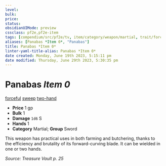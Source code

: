 ```yaml
---
level:
bulk:
price:
status:
obsidianUIMode: preview
cssclass: pf2e,pf2e-item
tags: [compendium/src/pf2e/tv, item/category/weapon/martial, trait/forceful, trait/sweep, trait/two-hand-d10]
aliases: [Panabas *Item 0*, "Panabas"]
title: Panabas *Item 0*
linter-yaml-title-alias: Panabas *Item 0*
date created: Monday, June 19th 2023, 5:15:11 pm
date modified: Thursday, June 29th 2023, 5:30:35 pm
---
```


# Panabas *Item 0*

[forceful](rules/traits/forceful.md) [sweep](rules/traits/sweep.md) [two-hand <d10>](rules/traits/two-hand.md)  

- **Price** 1 gp
- **Bulk** 1
- **Damage** `1d6` S
- **Hands** 1
- **Category** Martial; **Group** Sword

This weapon has practical uses in both farming and butchering, thanks to the efficiency and brutality of its forward-curving blade. It can be wielded in one or two hands.

*Source: Treasure Vault p. 25*
